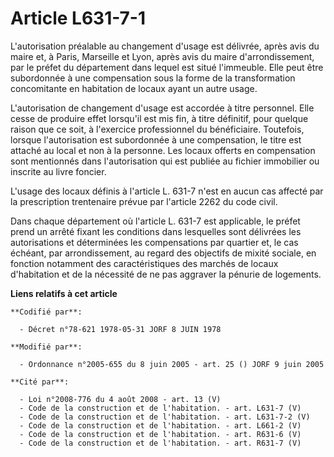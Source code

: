 # Article L631-7-1

L'autorisation préalable au changement d'usage est délivrée, après avis du maire et, à Paris, Marseille et Lyon, après avis
du maire d'arrondissement, par le préfet du département dans lequel est situé l'immeuble. Elle peut être subordonnée à une
compensation sous la forme de la transformation concomitante en habitation de locaux ayant un autre usage.

L'autorisation de changement d'usage est accordée à titre personnel. Elle cesse de produire effet lorsqu'il est mis fin, à
titre définitif, pour quelque raison que ce soit, à l'exercice professionnel du bénéficiaire. Toutefois, lorsque
l'autorisation est subordonnée à une compensation, le titre est attaché au local et non à la personne. Les locaux offerts en
compensation sont mentionnés dans l'autorisation qui est publiée au fichier immobilier ou inscrite au livre foncier.

L'usage des locaux définis à l'article L. 631-7 n'est en aucun cas affecté par la prescription trentenaire prévue par
l'article 2262 du code civil.

Dans chaque département où l'article L. 631-7 est applicable, le préfet prend un arrêté fixant les conditions dans lesquelles
sont délivrées les autorisations et déterminées les compensations par quartier et, le cas échéant, par arrondissement, au
regard des objectifs de mixité sociale, en fonction notamment des caractéristiques des marchés de locaux d'habitation et de
la nécessité de ne pas aggraver la pénurie de logements.

**Liens relatifs à cet article**

	**Codifié par**:

	  - Décret n°78-621 1978-05-31 JORF 8 JUIN 1978

	**Modifié par**:

	  - Ordonnance n°2005-655 du 8 juin 2005 - art. 25 () JORF 9 juin 2005

	**Cité par**:

	  - Loi n°2008-776 du 4 août 2008 - art. 13 (V)
	  - Code de la construction et de l'habitation. - art. L631-7 (V)
	  - Code de la construction et de l'habitation. - art. L631-7-2 (V)
	  - Code de la construction et de l'habitation. - art. L661-2 (V)
	  - Code de la construction et de l'habitation. - art. R631-6 (V)
	  - Code de la construction et de l'habitation. - art. R631-7 (V)
